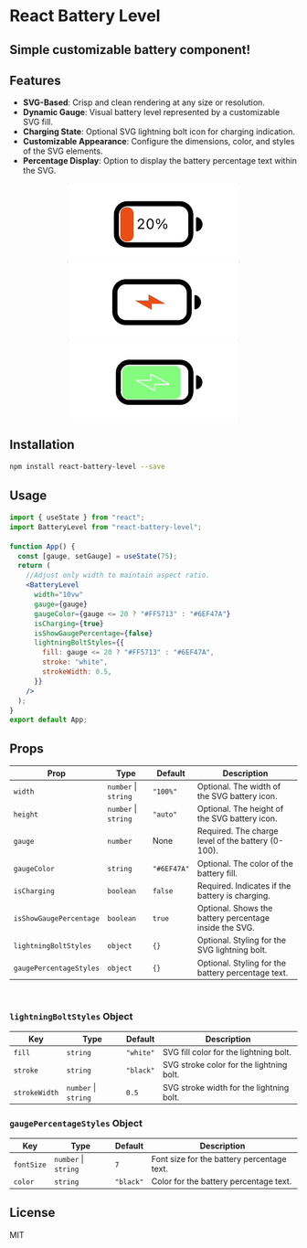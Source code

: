 # React Battery Level

## Simple customizable battery component!

## Features

- **SVG-Based**: Crisp and clean rendering at any size or resolution.
- **Dynamic Gauge**: Visual battery level represented by a customizable SVG fill.
- **Charging State**: Optional SVG lightning bolt icon for charging indication.
- **Customizable Appearance**: Configure the dimensions, color, and styles of the SVG elements.
- **Percentage Display**: Option to display the battery percentage text within the SVG.

<div align="center">
  <img width="300px" src="/demo/demo1.gif">
   <img width="300px" src="/demo/demo2.gif">
    <img width="300px" src="/demo/demo3.gif">
</div>

## Installation

```bash
npm install react-battery-level --save
```

## Usage

```jsx
import { useState } from "react";
import BatteryLevel from "react-battery-level";

function App() {
  const [gauge, setGauge] = useState(75);
  return (
    //Adjust only width to maintain aspect ratio.
    <BatteryLevel
      width="10vw"
      gauge={gauge}
      gaugeColor={gauge <= 20 ? "#FF5713" : "#6EF47A"}
      isCharging={true}
      isShowGaugePercentage={false}
      lightningBoltStyles={{
        fill: gauge <= 20 ? "#FF5713" : "#6EF47A",
        stroke: "white",
        strokeWidth: 0.5,
      }}
    />
  );
}
export default App;
```

## Props

| Prop                    | Type                 | Default     | Description                                            |
| ----------------------- | -------------------- | ----------- | ------------------------------------------------------ |
| `width`                 | `number` \| `string` | `"100%"`    | Optional. The width of the SVG battery icon.           |
| `height`                | `number` \| `string` | `"auto"`    | Optional. The height of the SVG battery icon.          |
| `gauge`                 | `number`             | None        | Required. The charge level of the battery (0-100).     |
| `gaugeColor`            | `string`             | `"#6EF47A"` | Optional. The color of the battery fill.               |
| `isCharging`            | `boolean`            | `false`     | Required. Indicates if the battery is charging.        |
| `isShowGaugePercentage` | `boolean`            | `true`      | Optional. Shows the battery percentage inside the SVG. |
| `lightningBoltStyles`   | `object`             | `{}`        | Optional. Styling for the SVG lightning bolt.          |
| `gaugePercentageStyles` | `object`             | `{}`        | Optional. Styling for the battery percentage text.     |

<br>

### `lightningBoltStyles` Object

| Key           | Type                 | Default   | Description                              |
| ------------- | -------------------- | --------- | ---------------------------------------- |
| `fill`        | `string`             | `"white"` | SVG fill color for the lightning bolt.   |
| `stroke`      | `string`             | `"black"` | SVG stroke color for the lightning bolt. |
| `strokeWidth` | `number` \| `string` | `0.5`     | SVG stroke width for the lightning bolt. |

### `gaugePercentageStyles` Object

| Key        | Type                 | Default   | Description                                |
| ---------- | -------------------- | --------- | ------------------------------------------ |
| `fontSize` | `number` \| `string` | `7`       | Font size for the battery percentage text. |
| `color`    | `string`             | `"black"` | Color for the battery percentage text.     |

## License

MIT
